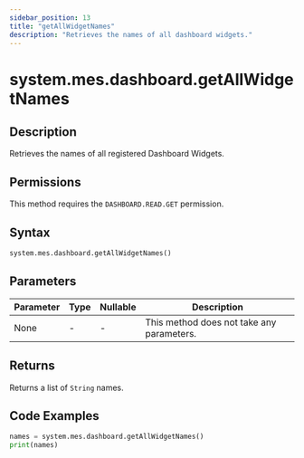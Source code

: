 ```yaml
---
sidebar_position: 13
title: "getAllWidgetNames"
description: "Retrieves the names of all dashboard widgets."
---
```


# system.mes.dashboard.getAllWidgetNames

## Description

Retrieves the names of all registered Dashboard Widgets.


## Permissions

This method requires the `DASHBOARD.READ.GET` permission.

## Syntax

```python
system.mes.dashboard.getAllWidgetNames()
```

## Parameters

| Parameter | Type | Nullable | Description                               |
|-----------|------|----------|-------------------------------------------|
| None      | -    | -        | This method does not take any parameters. |

## Returns

Returns a list of `String` names.

## Code Examples

```python
names = system.mes.dashboard.getAllWidgetNames()
print(names)
```
